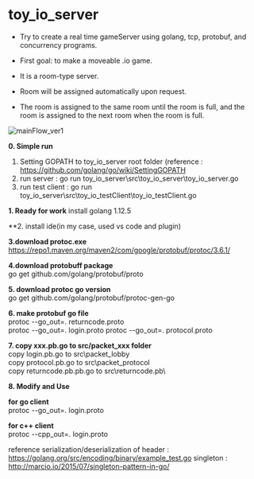 # toy_io_server
- Try to create a real time gameServer using golang, tcp, protobuf, and concurrency programs.
- First goal: to make a moveable .io game. 
  
- It is a room-type server.
- Room will be assigned automatically upon request.
- The room is assigned to the same room until the room is full, and the room is assigned to the next room when the room is full.
  
![mainFlow_ver1](https://user-images.githubusercontent.com/8508812/59664539-34767a80-91ec-11e9-9183-657a4e991eaa.jpg)


**0. Simple run**
1. Setting GOPATH to toy_io_server root folder (reference : https://github.com/golang/go/wiki/SettingGOPATH  
2. run server : go run toy_io_server\src\toy_io_server\toy_io_server.go  
3. run test client : go run toy_io_server\src\toy_io_testClient\toy_io_testClient.go  
  
**1. Ready for work**
install golang 1.12.5

**2. install ide(in my case, used vs code and plugin)

**3.download protoc.exe**  
https://repo1.maven.org/maven2/com/google/protobuf/protoc/3.6.1/ 

**4.download protobuff package**  
go get github.com/golang/protobuf/proto

**5. download protoc go version**  
go get github.com/golang/protobuf/protoc-gen-go

**6. make protobuf go file**  
protoc --go_out=. returncode.proto  
protoc --go_out=. login.proto 
protoc --go_out=. protocol.proto  
    
**7. copy xxx.pb.go to src/packet_xxx folder**  
copy login.pb.go to src\packet_lobby\
copy protocol.pb.go to src\packet_protocol\
copy returncode.pb.pb.go to src\returncode.pb\
  
**8. Modify and Use**    


**for go client**  
protoc --go_out=. login.proto


**for c++ client**  
protoc --cpp_out=. login.proto







reference
serialization/deserialization of header : https://golang.org/src/encoding/binary/example_test.go
singleton : http://marcio.io/2015/07/singleton-pattern-in-go/
